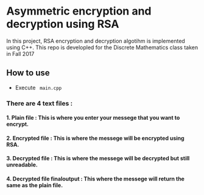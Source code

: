 # Asymmetric encryption and decryption using RSA

In this project, RSA encryption and decryption algotihm is implemented using C++. 
This repo is developled for the Discrete Mathematics class taken in Fall 2017


## How to use
* Execute ```
main.cpp```
### There are 4 text files :

#### 1. Plain file : This is where you enter your messege that you want to encrypt.
#### 2. Encrypted file : This is where the messege will be encrypted using RSA.
#### 3. Decrypted file : This is where the messege will be decrypted but still unreadable.
#### 4. Decrypted file finaloutput : This where the messege will return the same as the plain file.
